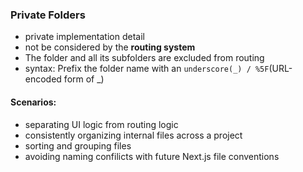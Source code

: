 ### Private Folders
- private implementation detail
- not be considered by the **routing system**
- The folder and all its subfolders are excluded from routing
- syntax: Prefix the folder name with an `underscore(_) / %5F`(URL-encoded form of _)

#### Scenarios:
- separating UI logic from routing logic
- consistently organizing internal files across a project
- sorting and grouping files
- avoiding naming confilicts with future Next.js file conventions